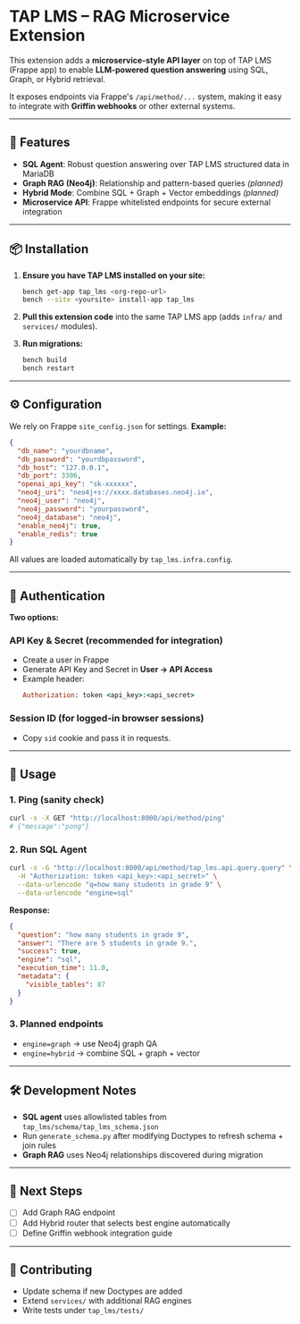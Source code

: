 # TAP LMS – RAG Microservice Extension

This extension adds a **microservice-style API layer** on top of TAP LMS (Frappe app) to enable **LLM-powered question answering** using SQL, Graph, or Hybrid retrieval.

It exposes endpoints via Frappe's `/api/method/...` system, making it easy to integrate with **Griffin webhooks** or other external systems.

---

## 🚀 Features

- **SQL Agent**: Robust question answering over TAP LMS structured data in MariaDB  
- **Graph RAG (Neo4j)**: Relationship and pattern-based queries *(planned)*  
- **Hybrid Mode**: Combine SQL + Graph + Vector embeddings *(planned)*  
- **Microservice API**: Frappe whitelisted endpoints for secure external integration  

---

## 📦 Installation

1. **Ensure you have TAP LMS installed on your site:**
   ```bash
   bench get-app tap_lms <org-repo-url>
   bench --site <yoursite> install-app tap_lms
   ```

2. **Pull this extension code** into the same TAP LMS app (adds `infra/` and `services/` modules).

3. **Run migrations:**
   ```bash
   bench build
   bench restart
   ```

---

## ⚙️ Configuration

We rely on Frappe `site_config.json` for settings. **Example:**

```json
{
  "db_name": "yourdbname",
  "db_password": "yourdbpassword",
  "db_host": "127.0.0.1",
  "db_port": 3306,
  "openai_api_key": "sk-xxxxxx",
  "neo4j_uri": "neo4j+s://xxxx.databases.neo4j.io",
  "neo4j_user": "neo4j",
  "neo4j_password": "yourpassword",
  "neo4j_database": "neo4j",
  "enable_neo4j": true,
  "enable_redis": true
}
```

All values are loaded automatically by `tap_lms.infra.config`.

---

## 🔑 Authentication

**Two options:**

### API Key & Secret (recommended for integration)
- Create a user in Frappe
- Generate API Key and Secret in **User → API Access**
- Example header:
  ```ruby
  Authorization: token <api_key>:<api_secret>
  ```

### Session ID (for logged-in browser sessions)
- Copy `sid` cookie and pass it in requests.

---

## 📡 Usage

### 1. Ping (sanity check)
```bash
curl -s -X GET "http://localhost:8000/api/method/ping"
# {"message":"pong"}
```

### 2. Run SQL Agent
```bash
curl -s -G "http://localhost:8000/api/method/tap_lms.api.query.query" \
  -H "Authorization: token <api_key>:<api_secret>" \
  --data-urlencode "q=how many students in grade 9" \
  --data-urlencode "engine=sql"
```

**Response:**
```json
{
  "question": "how many students in grade 9",
  "answer": "There are 5 students in grade 9.",
  "success": true,
  "engine": "sql",
  "execution_time": 11.0,
  "metadata": {
    "visible_tables": 87
  }
}
```

### 3. Planned endpoints
- `engine=graph` → use Neo4j graph QA
- `engine=hybrid` → combine SQL + graph + vector

---

## 🛠️ Development Notes

- **SQL agent** uses allowlisted tables from `tap_lms/schema/tap_lms_schema.json`
- Run `generate_schema.py` after modifying Doctypes to refresh schema + join rules
- **Graph RAG** uses Neo4j relationships discovered during migration

---

## 📌 Next Steps

- [ ] Add Graph RAG endpoint
- [ ] Add Hybrid router that selects best engine automatically  
- [ ] Define Griffin webhook integration guide

---

## 👥 Contributing

- Update schema if new Doctypes are added
- Extend `services/` with additional RAG engines
- Write tests under `tap_lms/tests/`